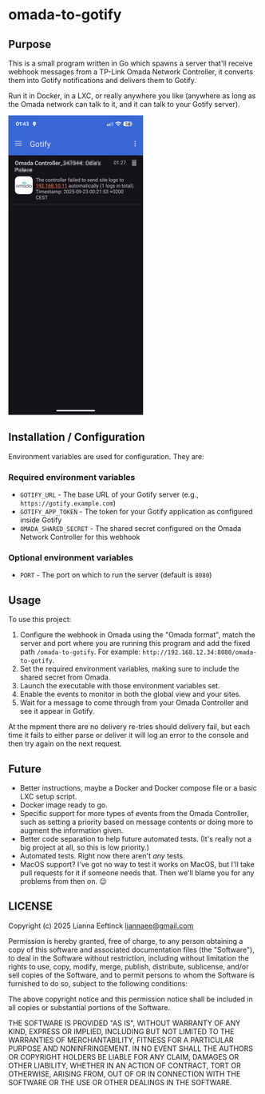 # omada-to-gotify

## Purpose

This is a small program written in Go which spawns a server that'll receive
webhook messages from a TP-Link Omada Network Controller, it converts them
into Gotify notifications and delivers them to Gotify.

Run it in Docker, in a LXC, or really anywhere you like (anywhere as long as
the Omada network can talk to it, and it can talk to your Gotify server).

![Gotify screenshot with example message](gotify.png)

## Installation / Configuration

Environment variables are used for configuration. They are:

### Required environment variables

- `GOTIFY_URL` - The base URL of your Gotify server (e.g., `https://gotify.example.com`)
- `GOTIFY_APP_TOKEN` - The token for your Gotify application as configured inside Gotify
- `OMADA_SHARED_SECRET` - The shared secret configured on the Omada Network Controller for this webhook

### Optional environment variables

- `PORT` - The port on which to run the server (default is `8080`)

## Usage

To use this project:

1. Configure the webhook in Omada using the "Omada format", match the server and port where you are running this program and add the fixed path `/omada-to-gotify`. For example: `http://192.168.12.34:8080/omada-to-gotify`.
2. Set the required environment variables, making sure to include the shared secret from Omada.
3. Launch the executable with those environment variables set.
4. Enable the events to monitor in both the global view and your sites.
5. Wait for a message to come through from your Omada Controller and see it appear in Gotify.

At the mpment there are no delivery re-tries should delivery fail, but each time it fails to either parse or deliver it will log an error to the console and then try again on the next request.

## Future

- Better instructions, maybe a Docker and Docker compose file or a basic LXC setup script.
- Docker image ready to go.
- Specific support for more types of events from the Omada Controller, such as setting a priority based on message contents or doing more to augment the information given.
- Better code separation to help future automated tests. (It's really not a big project at all, so this is low priority.)
- Automated tests. Right now there aren't _any_ tests.
- MacOS support? I've got no way to test it works on MacOS, but I'll take pull requests for it if someone needs that. Then we'll blame you for any problems from then on. :wink:

## LICENSE

Copyright (c) 2025 Lianna Eeftinck <liannaee@gmail.com>

Permission is hereby granted, free of charge, to any person obtaining a copy of this software and associated documentation files (the "Software"), to deal in the Software without restriction, including without limitation the rights to use, copy, modify, merge, publish, distribute, sublicense, and/or sell copies of the Software, and to permit persons to whom the Software is furnished to do so, subject to the following conditions:

The above copyright notice and this permission notice shall be included in all copies or substantial portions of the Software.

THE SOFTWARE IS PROVIDED "AS IS", WITHOUT WARRANTY OF ANY KIND, EXPRESS OR IMPLIED, INCLUDING BUT NOT LIMITED TO THE WARRANTIES OF MERCHANTABILITY, FITNESS FOR A PARTICULAR PURPOSE AND NONINFRINGEMENT. IN NO EVENT SHALL THE AUTHORS OR COPYRIGHT HOLDERS BE LIABLE FOR ANY CLAIM, DAMAGES OR OTHER LIABILITY, WHETHER IN AN ACTION OF CONTRACT, TORT OR OTHERWISE, ARISING FROM, OUT OF OR IN CONNECTION WITH THE SOFTWARE OR THE USE OR OTHER DEALINGS IN THE SOFTWARE.

